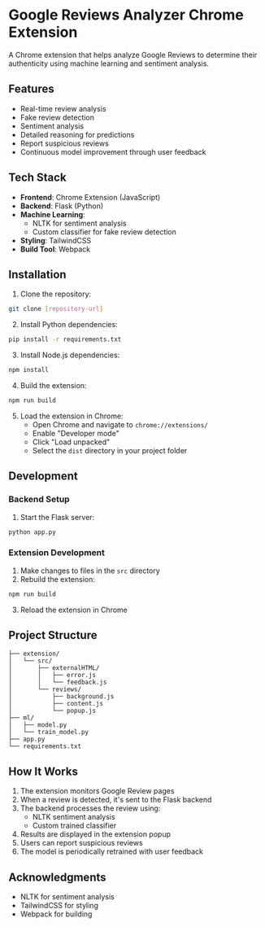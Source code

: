# Google Reviews Analyzer Chrome Extension

A Chrome extension that helps analyze Google Reviews to determine their authenticity using machine learning and sentiment analysis.

## Features

- Real-time review analysis
- Fake review detection
- Sentiment analysis
- Detailed reasoning for predictions
- Report suspicious reviews
- Continuous model improvement through user feedback

## Tech Stack

- **Frontend**: Chrome Extension (JavaScript)
- **Backend**: Flask (Python)
- **Machine Learning**: 
  - NLTK for sentiment analysis
  - Custom classifier for fake review detection
- **Styling**: TailwindCSS
- **Build Tool**: Webpack

## Installation

1. Clone the repository:
```bash
git clone [repository-url]
```

2. Install Python dependencies:
```bash
pip install -r requirements.txt
```

3. Install Node.js dependencies:
```bash
npm install
```

4. Build the extension:
```bash
npm run build
```

5. Load the extension in Chrome:
   - Open Chrome and navigate to `chrome://extensions/`
   - Enable "Developer mode"
   - Click "Load unpacked"
   - Select the `dist` directory in your project folder

## Development

### Backend Setup
1. Start the Flask server:
```bash
python app.py
```

### Extension Development
1. Make changes to files in the `src` directory
2. Rebuild the extension:
```bash
npm run build
```
3. Reload the extension in Chrome

## Project Structure

```
├── extension/
│   └── src/
│       ├── externalHTML/
│       │   ├── error.js
│       │   └── feedback.js
│       └── reviews/
│           ├── background.js
│           ├── content.js
│           └── popup.js
├── ml/
│   ├── model.py
│   └── train_model.py
├── app.py
└── requirements.txt
```

## How It Works

1. The extension monitors Google Review pages
2. When a review is detected, it's sent to the Flask backend
3. The backend processes the review using:
   - NLTK sentiment analysis
   - Custom trained classifier
4. Results are displayed in the extension popup
5. Users can report suspicious reviews
6. The model is periodically retrained with user feedback

## Acknowledgments

- NLTK for sentiment analysis
- TailwindCSS for styling
- Webpack for building
